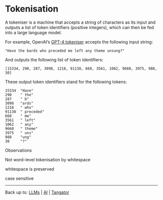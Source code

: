 # Tokenisation

A tokeniser is a machine that accepts a string of characters as its input and outputs a list of token identifiers (positive integers), which can then be fed into a large language model.

For example, OpenAI’s [GPT-4 tokeniser](https://platform.openai.com/tokenizer) accepts the following input string:
```
"Have the bards who preceded me left any theme unsung?"
```
And outputs the following list of token identifiers:
```
[15334, 290, 287, 3098, 1218, 91138, 668, 3561, 1062, 9660, 3975, 988, 30]
```
These output token identifiers stand for the following tokens:
```
15334  "Have"
290    " the"
287    " b"
3098   "ards"
1218   " who"
91138  " preceded"
668    " me"
3561   " left"
1062   " any"
9660   " theme"
3975   " uns"
988    "ung"
30     "?"
```

Observations

Not word-level tokenisation by whitespace

whitespace is preserved

case sensitive






----

Back up to: [LLMs](index.md) | [AI](../index.md) | [Tangator](../../index.md)
